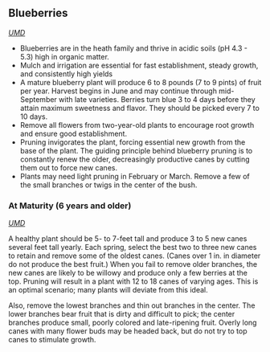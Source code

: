 ## Blueberries
<cite><a href="https://extension.umd.edu/hgic/topics">UMD</a></cite>

* Blueberries are in the heath family and thrive in acidic soils (pH 4.3 - 5.3) high in organic matter.
* Mulch and irrigation are essential for fast establishment, steady growth, and consistently high yields 
* A mature blueberry plant will produce 6 to 8 pounds (7 to 9 pints) of fruit per year. Harvest begins in June and may continue through mid-September with late varieties. Berries turn blue 3 to 4 days before they attain maximum sweetness and flavor. They should be picked every 7 to 10 days.
*  Remove all flowers from two-year-old plants to encourage root growth and ensure good establishment.
*  Pruning invigorates the plant, forcing essential new growth from the base of the plant. The guiding principle behind blueberry pruning is to constantly renew the older, decreasingly productive canes by cutting them out to force new canes.
*  Plants may need light pruning in February or March. Remove a few of the small branches or twigs in the center of the bush.

### At Maturity (6 years and older)
<cite><a href="https://extension.umd.edu/hgic/topics">UMD</a></cite>

A healthy plant should be 5- to 7-feet tall and produce 3 to 5 new canes several feet tall yearly. Each spring, select the best two to three new canes to retain and remove some of the oldest canes. (Canes over 1 in. in diameter do not produce the best fruit.) When you fail to remove older branches, the new canes are likely to be willowy and produce only a few berries at the top. Pruning will result in a plant with 12 to 18 canes of varying ages. This is an optimal scenario; many plants will deviate from this ideal.  

Also, remove the lowest branches and thin out branches in the center. The lower branches bear fruit that is dirty and difficult to pick; the center branches produce small, poorly colored and late-ripening fruit. Overly long canes with many flower buds may be headed back, but do not try to top canes to stimulate growth.

 
